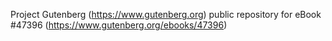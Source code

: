 Project Gutenberg (https://www.gutenberg.org) public repository for eBook #47396 (https://www.gutenberg.org/ebooks/47396)
